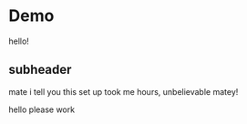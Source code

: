 # Demo 

hello!

## subheader

mate i tell you this set up took me hours, unbelievable matey!


hello please work
